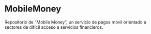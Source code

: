 # MobileMoney
Repositorio de “Mobile Money”, un servicio de pagos móvil orientado a sectores de difícil acceso a servicios financieros.
